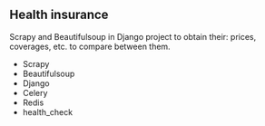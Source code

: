 ## Health insurance

Scrapy and Beautifulsoup in Django project to obtain their: prices, coverages, etc.
to compare between them.

* Scrapy
* Beautifulsoup
* Django
* Celery
* Redis
* health_check
